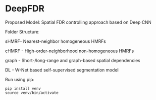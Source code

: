 # DeepFDR
Proposed Model: Spatial FDR controlling approach based on Deep CNN

Folder Structure:

sHMRF- Nearest-neighbor homogeneous HMRFs

cHMRF - High-order-neighborhood non-homogeneous HMRFs

graph - Short-/long-range and graph-based spatial dependencies

DL - W-Net based self-supervised segmentation model

Run using pip:
```
pip install venv
source venv/bin/activate
```



